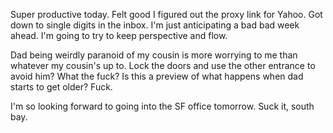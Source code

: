 Super productive today. Felt good I figured out the proxy link for Yahoo. Got down to single digits in the inbox. I'm just anticipating a bad bad week ahead. I'm going to try to keep perspective and flow.

Dad being weirdly paranoid of my cousin is more worrying to me than whatever my cousin's up to. Lock the doors and use the other entrance to avoid him? What the fuck? Is this a preview of what happens when dad starts to get older? Fuck.

I'm so looking forward to going into the SF office tomorrow. Suck it, south bay.
